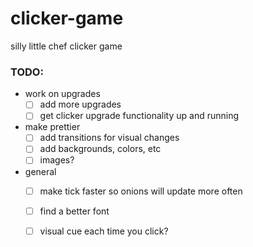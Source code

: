 # clicker-game
silly little chef clicker game

### TODO:
- work on upgrades
  - [ ] add more upgrades
  - [ ] get clicker upgrade functionality up and running
- make prettier
  - [ ] add transitions for visual changes
  - [ ] add backgrounds, colors, etc
  - [ ] images?
- general
  - [ ] make tick faster so onions will update more often
  - [ ] find a better font
  - [ ] visual cue each time you click?
  
